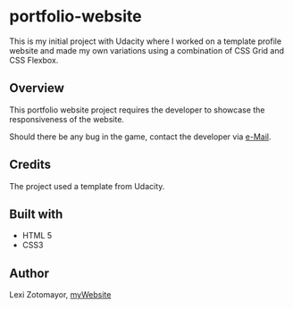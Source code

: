 # portfolio-website
This is my initial project with Udacity where I worked on a template profile website and made my own variations using a combination of CSS Grid and CSS Flexbox.

## Overview
This portfolio website project requires the developer to showcase the responsiveness of the website.

Should there be any bug in the game, contact the developer via [e-Mail](mailto:lexi@zotomayor.com). 

## Credits
The project used a template from Udacity. 

## Built with 
- HTML 5
- CSS3

## Author
Lexi Zotomayor, [myWebsite](https://zotomayor.com)
